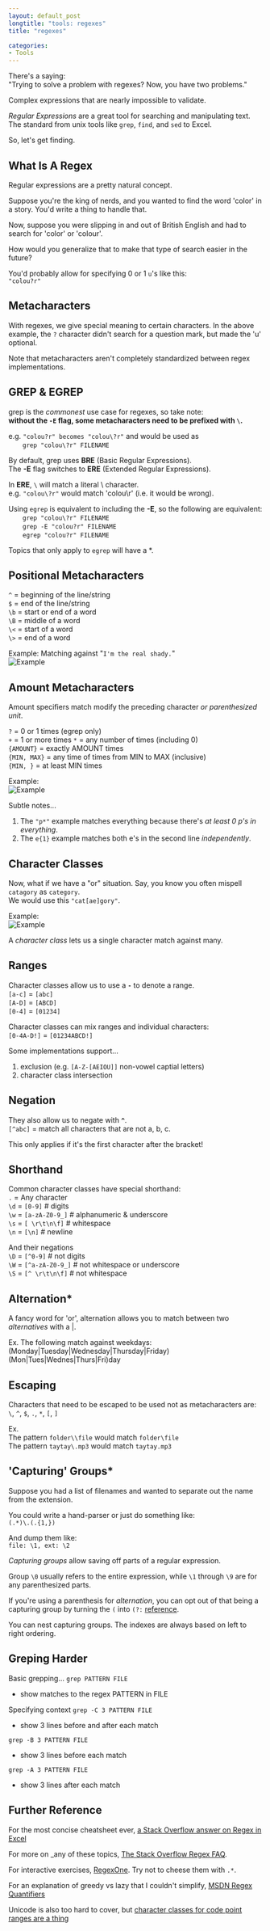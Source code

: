 ```yaml
---
layout: default_post
longtitle: "tools: regexes"
title: "regexes"

categories:
- Tools
---
```



There's a saying:  
"Trying to solve a problem with regexes? Now, you have two problems."

Complex expressions that are nearly impossible to validate.

*Regular Expressions* are a great tool for searching and manipulating text.  
The standard from unix tools like `grep`, `find`, and `sed` to Excel.

So, let's get finding.


<!---
<!–end_preview–>
-->


What Is A Regex
--------------
Regular expressions are a pretty natural concept.

Suppose you're the king of nerds, and you wanted to find the word 'color' in a story. You'd write a thing to handle that.

Now, suppose you were slipping in and out of British English and had to search for 'color' or 'colour'.

How would you generalize that to make that type of search easier in the future?

You'd probably allow for specifying 0 or 1 `u`'s like this:  
`"colou?r"`


Metacharacters
--------------
With regexes, we give special meaning to certain characters. In the above example, the `?` character didn't search for a question mark, but made the 'u' optional.

Note that metacharacters aren't completely standardized between regex implementations.


GREP & EGREP
-------------
grep is the _commonest_ use case for regexes, so take note:  
**without the `-E` flag, some metacharacters need to be prefixed with `\`.**  

e.g. `"colou?r" becomes "colou\?r"` and would be used as  
&emsp;&emsp;`grep "colou\?r" FILENAME`

By default, grep uses **BRE** (Basic Regular Expressions).  
The **-E** flag switches to **ERE** (Extended Regular Expressions).

In **ERE**, `\` will match a literal \\ character.  
e.g. `"colou\?r"` would match 'colou\\r' (i.e. it would be wrong).

Using `egrep` is equivalent to including the **-E**, so the following are equivalent:  
&emsp;&emsp;`grep "colou\?r" FILENAME`  
&emsp;&emsp;`grep -E "colou?r" FILENAME`  
&emsp;&emsp;`egrep "colou?r" FILENAME`

Topics that only apply to `egrep` will have a *.

Positional Metacharacters
------------
`^` = beginning of the line/string  
`$` = end of the line/string  
`\b` = start or end of a word  
`\B` = middle of a word  
`\<` = start of a word  
`\>` = end of a word  

Example: Matching against "`I'm the real shady.`"  
![Example](/assets/posts/regex/regex_positional.png)


Amount Metacharacters
------------
Amount specifiers match modify the preceding character _or parenthesized unit_.

`?` = 0 or 1 times (egrep only)  
`+` = 1 or more times 
`*` = any number of times (including 0)  
`{AMOUNT}` = exactly AMOUNT times  
`{MIN, MAX}` = any time of times from MIN to MAX (inclusive)  
`{MIN, }` = at least MIN times

Example:  
![Example](/assets/posts/regex/regex_amount.png)

Subtle notes...  
1. The `"p*"` example matches everything because there's _at least 0 p's in everything_.  
2. The `e{1}` example matches both e's in the second line _independently_.


Character Classes
------------
Now, what if we have a "or" situation. Say, you know you often mispell `catagory` as `category`.  
We would use this `"cat[ae]gory"`.

Example:  
![Example](/assets/posts/regex/regex_characterClass1.png)

A _character class_ lets us a single character match against many.


Ranges
------------
Character classes allow us to use a **`-`** to denote a range.  
`[a-c]` = `[abc]`  
`[A-D]` = `[ABCD]`  
`[0-4]` = `[01234]`  

Character classes can mix ranges and individual characters:  
`[0-4A-D!]` = `[01234ABCD!]`  

Some implementations support...  
1. exclusion (e.g. `[A-Z-[AEIOU]]` non-vowel captial letters)
2. character class intersection


Negation
------------
They also allow us to negate with **`^`**.  
`[^abc]` = match all characters that are not a, b, c.  

This only applies if it's the first character after the bracket!


Shorthand
------------
Common character classes have special shorthand:  
`.` = Any character  
`\d` = `[0-9]` # digits  
`\w` = `[a-zA-Z0-9_]` # alphanumeric & underscore  
`\s` = `[ \r\t\n\f]` # whitespace  
`\n` = `[\n]` # newline  

And their negations  
`\D` = `[^0-9]` # not digits  
`\W` = `[^a-zA-Z0-9_]` # not whitespace or underscore  
`\S` = `[^ \r\t\n\f]` # not whitespace  


Alternation*
------------
A fancy word for 'or', alternation allows you to match between two _alternatives_ with a |.

Ex. The following match against weekdays:  
(Monday|Tuesday|Wednesday|Thursday|Friday)  
(Mon|Tues|Wednes|Thurs|Fri)day  


Escaping
------------
Characters that need to be escaped to be used not as metacharacters are:  
`\`, `^`, `$`, `.`, `*`, `[`, `]`

Ex.  
The pattern `folder\\file` would match `folder\file`  
The pattern `taytay\.mp3` would match `taytay.mp3`  


'Capturing' Groups*
-------------
Suppose you had a list of filenames and wanted to separate out the name from the extension.

You could write a hand-parser or just do something like:  
`(.*)\.(.{1,})`

And dump them like:  
`file: \1, ext: \2`

_Capturing groups_ allow saving off parts of a regular expression.

Group `\0` usually refers to the entire expression, while `\1` through `\9` are for any parenthesized parts.

If you're using a parenthesis for _alternation_, you can opt out of that being a capturing group by turning the `(` into `(?:` [reference](http://stackoverflow.com/questions/3512471/what-is-a-non-capturing-group).

You can nest capturing groups. The indexes are always based on left to right ordering.


Greping Harder
-------------
Basic grepping...
`grep PATTERN FILE`
* show matches to the regex PATTERN in FILE

Specifying context
`grep -C 3 PATTERN FILE`
* show 3 lines before and after each match

`grep -B 3 PATTERN FILE`
* show 3 lines before each match

`grep -A 3 PATTERN FILE`
* show 3 lines after each match


Further Reference
-------------
For the most concise cheatsheet ever, [a Stack Overflow answer on Regex in Excel](http://stackoverflow.com/questions/22542834/how-to-use-regular-expressions-regex-in-microsoft-excel-both-in-cell-and-loops)

For more on _any of these topics, [The Stack Overflow Regex FAQ](http://stackoverflow.com/questions/22937618/reference-what-does-this-regex-mean/22944075#22944075).

For interactive exercises, [RegexOne](http://regexone.com/). Try not to cheese them with `.*`.

For an explanation of greedy vs lazy that I couldn't simplify, [MSDN Regex Quantifiers](https://msdn.microsoft.com/en-us/library/3206d374(v=vs.110).aspx)

Unicode is also too hard to cover, but [character classes for code point ranges are a thing](http://www.regular-expressions.info/unicode.html)